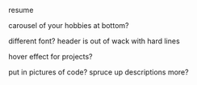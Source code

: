 resume

carousel of your hobbies at bottom?

different font? header is out of wack with hard lines

hover effect for projects? 

put in pictures of code?
spruce up descriptions more?